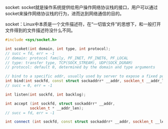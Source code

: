 socket: socket就是操作系统提供给用户操作网络协议栈的接口，用户可以通过socket来操作网络协议栈的行为，进而达到网络通信的目的。

socket：Linux中本质是一个文件描述符，在“一切皆文件”的思想下，和一般打开文件得到的文件描述符没什么不同。

```c++
#include <sys/socket.h>

int scoket(int domain, int type, int protocol);
// succ = fd, err = -1
// domain: protocol family, PF_INET, PF_INET6, PF_LOCAL
// type: transfer type, TCP(SOCK_STREAM), UDP(SOCK_DGRAM)
// protocol: default 0, determined by the domain and type arguments

// bind to a specific addr, usually used by server to expose a fixed port for clients
int bind(int sockfd, const struct sockaddrr* __addr, socklen_t __addr_len);
// succ = 0, err = -1

int listen(int sockfd, int backlog);

int accept (int sockfd, struct sockaddrr* __addr,
		   socklen_t * __addr_len);
// succ = fd, err = -1

int connect (int sockfd, const struct sockaddrr* __addr, socklen_t __len);
```